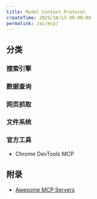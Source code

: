 ```yaml
---
title: Model Context Protocol
createTime: 2025/10/13 00:00:00
permalink: /ai/mcp/
---
```


## 分类

### 搜索引擎

### 数据查询

### 网页抓取

### 文件系统

### 官方工具

- Chrome DevTools MCP

## 附录

- [Awesome MCP Servers](https://mcpservers.org/)
